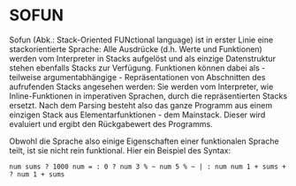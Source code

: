 # SOFUN
  Sofun (Abk.: Stack-Oriented FUNctional language) ist in erster Linie eine stackorientierte Sprache: Alle Ausdrücke (d.h. Werte und Funktionen) werden vom Interpreter in Stacks aufgelöst und als einzige Datenstruktur stehen ebenfalls Stacks zur Verfügung. Funktionen können dabei als - teilweise argumentabhängige - Repräsentationen von Abschnitten des aufrufenden Stacks angesehen werden: Sie werden vom Interpreter, wie Inline-Funktionen in imperativen Sprachen, durch die repräsentierten Stacks ersetzt. Nach dem Parsing besteht also das ganze Programm aus einem einzigen Stack aus Elementarfunktionen - dem Mainstack. Dieser wird evaluiert und ergibt den Rückgabewert des Programms.
  
  Obwohl die Sprache also einige Eigenschaften einer funktionalen Sprache teilt, ist sie nicht rein funktional. 
  Hier ein Beispiel des Syntax:

    num sums ? 1000 num = : 0 ? num 3 % ~ num 5 % ~ | : num num 1 + sums + ? num 1 + sums
